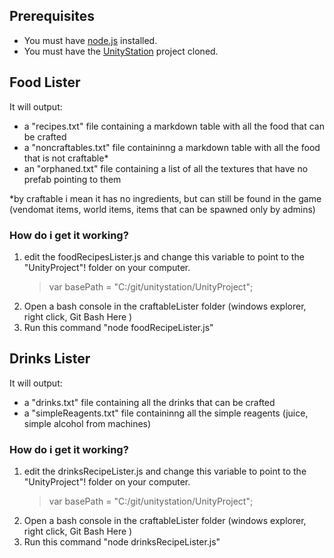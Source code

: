 ## Prerequisites

- You must have [node.js](https://nodejs.org/en/) installed.
- You must have the [UnityStation](https://github.com/unitystation/unitystation) project cloned.

## Food Lister

It will output:

- a "recipes.txt" file containing a markdown table with all the food that can be crafted
- a "noncraftables.txt" file containinng a markdown table with all the food that is not craftable\*
- an "orphaned.txt" file containing a list of all the textures that have no prefab pointing to them

\*by craftable i mean it has no ingredients, but can still be found in the game (vendomat items, world items, items that can be spawned only by admins)

### How do i get it working?

1. edit the foodRecipesLister.js and change this variable to point to the "UnityProject"! folder on your computer.
   > var basePath = "C:/git/unitystation/UnityProject";
2. Open a bash console in the craftableLister folder (windows explorer, right click, Git Bash Here )
3. Run this command "node foodRecipeLister.js"

## Drinks Lister

It will output:

- a "drinks.txt" file containing all the drinks that can be crafted
- a "simpleReagents.txt" file containinng all the simple reagents (juice, simple alcohol from machines)

### How do i get it working?

1. edit the drinksRecipeLister.js and change this variable to point to the "UnityProject"! folder on your computer.
   > var basePath = "C:/git/unitystation/UnityProject";
2. Open a bash console in the craftableLister folder (windows explorer, right click, Git Bash Here )
3. Run this command "node drinksRecipeLister.js"
